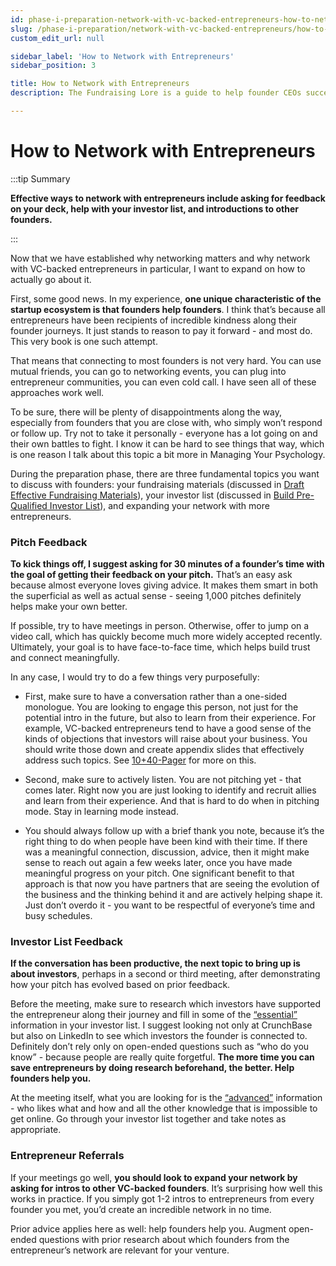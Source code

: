 ```yaml
---
id: phase-i-preparation-network-with-vc-backed-entrepreneurs-how-to-network-with-entrepreneurs
slug: /phase-i-preparation/network-with-vc-backed-entrepreneurs/how-to-network-with-entrepreneurs
custom_edit_url: null

sidebar_label: 'How to Network with Entrepreneurs'
sidebar_position: 3

title: How to Network with Entrepreneurs
description: The Fundraising Lore is a guide to help founder CEOs successfully raise early-stage VC financing from Silicon Valley investors.

---
```


# How to Network with Entrepreneurs

:::tip Summary

**Effective ways to network with entrepreneurs include asking for feedback on your deck, help with your investor list, and introductions to other founders.**

:::

Now that we have established why networking matters and why network with VC-backed entrepreneurs in particular, I want to expand on how to actually go about it.

First, some good news. In my experience, **one unique characteristic of the startup ecosystem is that founders help founders**. I think that’s because all entrepreneurs have been recipients of incredible kindness along their founder journeys. It just stands to reason to pay it forward - and most do. This very book is one such attempt.

That means that connecting to most founders is not very hard. You can use mutual friends, you can go to networking events, you can plug into entrepreneur communities, you can even cold call. I have seen all of these approaches work well. 

To be sure, there will be plenty of disappointments along the way, especially from founders that you are close with, who simply won’t respond or follow up. Try not to take it personally - everyone has a lot going on and their own battles to fight. I know it can be hard to see things that way, which is one reason I talk about this topic a bit more in Managing Your Psychology.

During the preparation phase, there are three fundamental topics you want to discuss with founders: your fundraising materials (discussed in [Draft Effective Fundraising Materials](/phase-i-preparation/draft-effective-fundraising-materials)), your investor list (discussed in [Build Pre-Qualified Investor List](/phase-i-preparation/build-pre-qualified-investor-list)), and expanding your network with more entrepreneurs.

### Pitch Feedback

**To kick things off, I suggest asking for 30 minutes of a founder’s time with the goal of getting their feedback on your pitch.** That’s an easy ask because almost everyone loves giving advice. It makes them smart in both the superficial as well as actual sense - seeing 1,000 pitches definitely helps make your own better.

If possible, try to have meetings in person. Otherwise, offer to jump on a video call, which has quickly become much more widely accepted recently. Ultimately, your goal is to have face-to-face time, which helps build trust and connect meaningfully.

In any case, I would try to do a few things very purposefully:

* First, make sure to have a conversation rather than a one-sided monologue. You are looking to engage this person, not just for the potential intro in the future, but also to learn from their experience. For example, VC-backed entrepreneurs tend to have a good sense of the kinds of objections that investors will raise about your business. You should write those down and create appendix slides that effectively address such topics. See [10+40-Pager](/phase-i-preparation/draft-effective-fundraising-materials/ten-forty-pager-main-deck-appendix) for more on this.

* Second, make sure to actively listen. You are not pitching yet - that comes later. Right now you are just looking to identify and recruit allies and learn from their experience. And that is hard to do when in pitching mode. Stay in learning mode instead.

* You should always follow up with a brief thank you note, because it’s the right thing to do when people have been kind with their time. If there was a meaningful connection, discussion, advice, then it might make sense to reach out again a few weeks later, once you have made meaningful progress on your pitch. One significant benefit to that approach is that now you have partners that are seeing the evolution of the business and the thinking behind it and are actively helping shape it. Just don’t overdo it - you want to be respectful of everyone’s time and busy schedules.

### Investor List Feedback

**If the conversation has been productive, the next topic to bring up is about investors**, perhaps in a second or third meeting, after demonstrating how your pitch has evolved based on prior feedback.

Before the meeting, make sure to research which investors have supported the entrepreneur along their journey and fill in some of the [“essential”](/phase-i-preparation/build-pre-qualified-investor-list/essential-investor-pre-qualifications) information in your investor list. I suggest looking not only at CrunchBase but also on LinkedIn to see which investors the founder is connected to. Definitely don’t rely only on open-ended questions such as “who do you know” - because people are really quite forgetful. **The more time you can save entrepreneurs by doing research beforehand, the better. Help founders help you.**

At the meeting itself, what you are looking for is the [“advanced”](/phase-i-preparation/build-pre-qualified-investor-list/advanced-investor-pre-qualifications) information - who likes what and how and all the other knowledge that is impossible to get online. Go through your investor list together and take notes as appropriate. 

### Entrepreneur Referrals

If your meetings go well, **you should look to expand your network by asking for intros to other VC-backed founders**. It’s surprising how well this works in practice. If you simply got 1-2 intros to entrepreneurs from every founder you met, you’d create an incredible network in no time.

Prior advice applies here as well: help founders help you. Augment open-ended questions with prior research about which founders from the entrepreneur’s network are relevant for your venture.